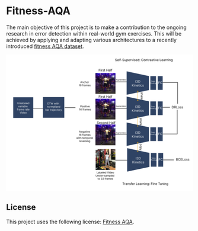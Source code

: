 # Fitness-AQA

The main objective of this project is to make a contribution to the ongoing research in error detection within real-world gym exercises. This will be achieved by applying and adapting various architectures to a recently introduced [fitness AQA dataset](https://forms.gle/PbPTX1eVxGpa3QG88).

<p align="center"> <img src="I3D+SSL/fig/Fitness AQA Pipeline.jpg?raw=true" alt="" width="800"/> </p>

## License

This project uses the following license: [Fitness AQA](https://github.com/ParitoshParmar/Fitness-AQA/blob/b151e1d2fec2094111ddb0b6e6ffdbe4e0c0897c/fitness_aqa_dataset_license.pdf).

